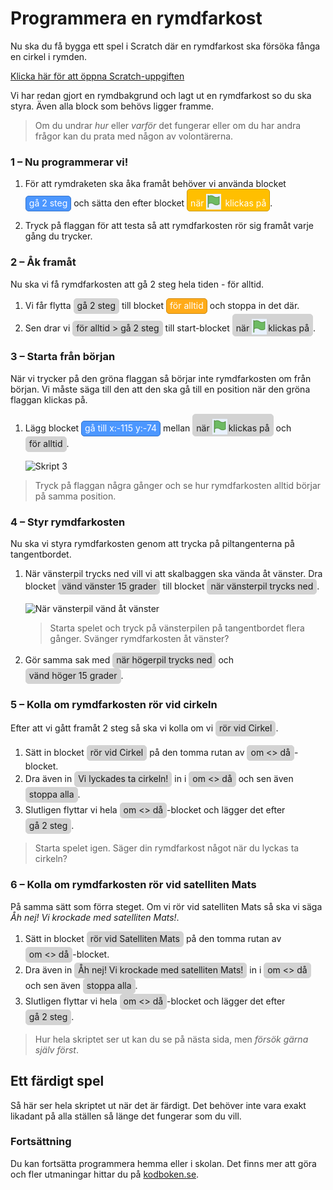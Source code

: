 <style> span.sb {
    border: 1px solid lightgray;
    border-radius: 5px;
    background: lightgray;
    padding: 2px 5px 4px 5px;
    font-style: normal;
    display: inline-block;
  } span.sb img {
    position: relative;
    width: 24px;
    height: 25px;
    margin: 0 2px 0 0 !important;
    top: 5px;
  } span.sb.movement {
    background-color: rgb(76, 151, 255);
    border-color: rgb(51, 115, 204);
    color: white;
  } span.sb.event {
    background-color: rgb(255, 191, 0);
    border-color: rgb(204, 153, 0);
    color: white;
  } span.sb.control {
    background-color: rgb(255, 171, 25);
    border-color: rgb(207, 139, 23);
    color: white;
  } span.sb.sensing {
    background-color: rgb(92, 177, 214);
    border-color: rgb(46, 142, 184);
    color: white;
  } span.sb.looks {
    background-color: rgb(153, 102, 255);
    border-color: rgb(119, 77, 203);
    color: white;
  } </style>

# Programmera en rymdfarkost

Nu ska du få bygga ett spel i Scratch där en rymdfarkost ska försöka fånga en cirkel i rymden.


<a href="https://scratch.mit.edu/projects/299972562/editor/" target="_blank">Klicka här för att öppna Scratch-uppgiften</a>

Vi har redan gjort en rymdbakgrund och lagt ut en rymdfarkost so du ska styra. Även alla block som behövs ligger framme.

> Om du undrar _hur_ eller _varför_ det fungerar eller om du har andra frågor kan du prata med någon av volontärerna.


### 1 – Nu programmerar vi!

1. För att rymdraketen ska åka framåt behöver vi använda blocket <span class="sb movement">gå 2 steg</span> och sätta den efter blocket <span class="sb event">när ![flagga](flagga.png) klickas på</span>.

2. Tryck på flaggan för att testa så att rymdfarkosten rör sig framåt varje gång du trycker.

### 2 – Åk framåt

Nu ska vi få rymdfarkosten att gå 2 steg hela tiden - för alltid.

1. Vi får flytta <span class="sb">gå 2 steg</span> till blocket <span class="sb control">för alltid</span> och stoppa in det där.
2. Sen drar vi <span class="sb">för alltid > gå 2 steg</span> till start-blocket <span class="sb">när ![flagga](flagga.png)klickas på</span>.

### 3 – Starta från början

När vi trycker på den gröna flaggan så börjar inte rymdfarkosten om från början. Vi måste säga till den att den ska gå till en position när den gröna flaggan klickas på.

1. Lägg blocket <span class="sb movement">gå till x:-115 y:-74</span> mellan <span class="sb">när ![flagga](flagga.png)klickas på</span> och <span class="sb ">för alltid</span>.

    ![Skript 3](skript-03.png)

> Tryck på flaggan några gånger och se hur rymdfarkosten alltid börjar på samma position.

### 4 – Styr rymdfarkosten

Nu ska vi styra rymdfarkosten genom att trycka på piltangenterna på tangentbordet.

1. När vänsterpil trycks ned vill vi att skalbaggen ska vända åt vänster. Dra blocket <span class="sb">vänd vänster 15 grader</span> till blocket <span class="sb">när vänsterpil trycks ned</span>.

    ![När vänsterpil vänd åt vänster](skript-04a.png)

    > Starta spelet och tryck på vänsterpilen på tangentbordet flera gånger. Svänger rymdfarkosten åt vänster?

2. Gör samma sak med <span class="sb">när högerpil trycks ned</span> och <span class="sb">vänd höger 15 grader</span>.

### 5 – Kolla om rymdfarkosten rör vid cirkeln

Efter att vi gått framåt 2 steg så ska vi kolla om vi <span class="sb">rör vid Cirkel</span>.

1. Sätt in blocket <span class="sb">rör vid Cirkel</span> på den tomma rutan av <span class="sb">om <> då</span>-blocket.  
2. Dra även in <span class="sb">Vi lyckades ta cirkeln!</span> in i <span class="sb">om <> då</span> och sen även <span class="sb">stoppa alla</span>.  
3. Slutligen flyttar vi hela <span class="sb">om <> då</span>-blocket och lägger det efter <span class="sb">gå 2 steg</span>.

> Starta spelet igen. Säger din rymdfarkost något när du lyckas ta cirkeln?

### 6 – Kolla om rymdfarkosten rör vid satelliten Mats

På samma sätt som förra steget. Om vi rör vid satelliten Mats så ska vi säga _Åh nej! Vi krockade med satelliten Mats!_.

1. Sätt in blocket <span class="sb">rör vid Satelliten Mats</span> på den tomma rutan av <span class="sb">om <> då</span>-blocket.  
2. Dra även in <span class="sb">Åh nej! Vi krockade med satelliten Mats!</span> in i <span class="sb">om <> då</span> och sen även <span class="sb">stoppa alla</span>.  
3. Slutligen flyttar vi hela <span class="sb">om <> då</span>-blocket och lägger det efter <span class="sb">gå 2 steg</span>.

> Hur hela skriptet ser ut kan du se på nästa sida, men _försök gärna själv först_.

## Ett färdigt spel

Så här ser hela skriptet ut när det är färdigt. Det behöver inte vara exakt likadant på alla ställen så länge det fungerar som du vill.

### Fortsättning

Du kan fortsätta programmera hemma eller i skolan. Det finns mer att göra och fler utmaningar hittar du på [kodboken.se](https://kodboken.se).
